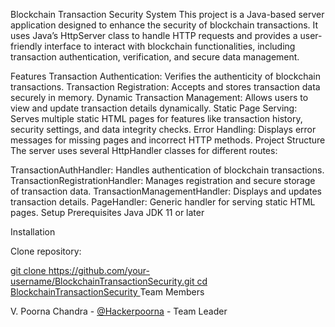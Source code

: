 Blockchain Transaction Security System
This project is a Java-based server application designed to enhance the security of blockchain transactions. It uses Java’s HttpServer class to handle HTTP requests and provides a user-friendly interface to interact with blockchain functionalities, including transaction authentication, verification, and secure data management.

Features
Transaction Authentication: Verifies the authenticity of blockchain transactions.
Transaction Registration: Accepts and stores transaction data securely in memory.
Dynamic Transaction Management: Allows users to view and update transaction details dynamically.
Static Page Serving: Serves multiple static HTML pages for features like transaction history, security settings, and data integrity checks.
Error Handling: Displays error messages for missing pages and incorrect HTTP methods.
Project Structure
The server uses several HttpHandler classes for different routes:

TransactionAuthHandler: Handles authentication of blockchain transactions.
TransactionRegistrationHandler: Manages registration and secure storage of transaction data.
TransactionManagementHandler: Displays and updates transaction details.
PageHandler: Generic handler for serving static HTML pages.
Setup
Prerequisites
Java JDK 11 or later

Installation

Clone repository:

[git clone https://github.com/your-username/BlockchainTransactionSecurity.git
cd BlockchainTransactionSecurity
](https://github.com/Hackerpoorna/Blockchain-transaction-security.git)
Team Members

V. Poorna Chandra - [@Hackerpoorna](https://github.com/Hackerpoorna) - Team Leader
